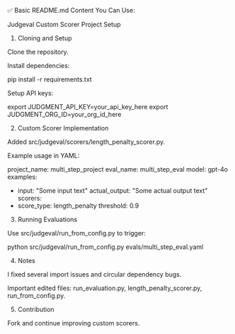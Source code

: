 
✅ Basic README.md Content You Can Use:

Judgeval Custom Scorer Project Setup

1. Cloning and Setup

Clone the repository.

Install dependencies:

pip install -r requirements.txt

Setup API keys:

export JUDGMENT_API_KEY=your_api_key_here
export JUDGMENT_ORG_ID=your_org_id_here

2. Custom Scorer Implementation

Added src/judgeval/scorers/length_penalty_scorer.py.

Example usage in YAML:

project_name: multi_step_project
eval_name: multi_step_eval
model: gpt-4o
examples:
  - input: "Some input text"
    actual_output: "Some actual output text"
scorers:
  - score_type: length_penalty
    threshold: 0.9

3. Running Evaluations

Use src/judgeval/run_from_config.py to trigger:

python src/judgeval/run_from_config.py evals/multi_step_eval.yaml

4. Notes

I fixed several import issues and circular dependency bugs.

Important edited files: run_evaluation.py, length_penalty_scorer.py, run_from_config.py.

5. Contribution

Fork and continue improving custom scorers.

